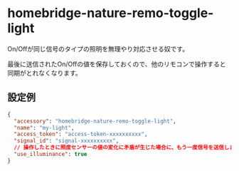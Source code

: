 # homebridge-nature-remo-toggle-light

On/Offが同じ信号のタイプの照明を無理やり対応させる奴です。

最後に送信されたOn/Offの値を保存しておくので、他のリモコンで操作すると同期がとれなくなります。

## 設定例

```json
{
  "accessory": "homebridge-nature-remo-toggle-light",
  "name": "my-light",
  "access_token": "access-token-xxxxxxxxxx",
  "signal_id": "signal-xxxxxxxxxx",
  // 操作したときに照度センサーの値の変化に矛盾が生じた場合に、もう一度信号を送信します。
  "use_illuminance": true
}
```
